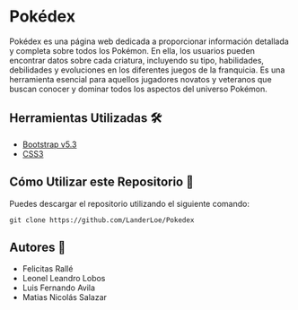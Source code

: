 # Pokédex 

Pokédex es una página web dedicada a proporcionar información detallada y completa sobre todos los Pokémon. En ella, los usuarios pueden encontrar datos sobre cada criatura, incluyendo su tipo, habilidades, debilidades y evoluciones en los diferentes juegos de la franquicia. Es una herramienta esencial para aquellos jugadores novatos y veteranos que buscan conocer y dominar todos los aspectos del universo Pokémon.

## Herramientas Utilizadas 🛠️

- [Bootstrap v5.3](https://getbootstrap.esdocu.com/)
- [CSS3](https://developer.mozilla.org/es/docs/Web/CSS)

## Cómo Utilizar este Repositorio 🔑

Puedes descargar el repositorio utilizando el siguiente comando:

`git clone https://github.com/LanderLoe/Pokedex`

## Autores 👥

- Felicitas Rallé
- Leonel Leandro Lobos
- Luis Fernando Avila
- Matias Nicolás Salazar